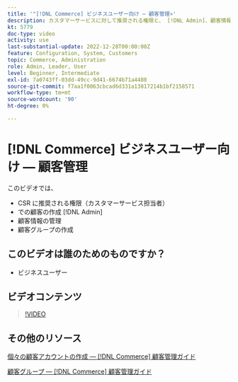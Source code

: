 ```yaml
---
title: '"[!DNL Commerce] ビジネスユーザー向け — 顧客管理»'
description: カスタマーサービスに対して推奨される権限と、 [!DNL Admin]、顧客情報の管理、顧客グループの作成を行います。
kt: 5779
doc-type: video
activity: use
last-substantial-update: 2022-12-28T00:00:00Z
feature: Configuration, System, Customers
topic: Commerce, Administration
role: Admin, Leader, User
level: Beginner, Intermediate
exl-id: 7a0743ff-03dd-49cc-9d41-6674b71a4480
source-git-commit: f7aa1f0063cbcad6d331a13817214b1bf2158571
workflow-type: tm+mt
source-wordcount: '90'
ht-degree: 0%

---
```


# [!DNL Commerce] ビジネスユーザー向け — 顧客管理

このビデオでは、

- CSR に推奨される権限（カスタマーサービス担当者）
- での顧客の作成 [!DNL Admin]
- 顧客情報の管理
- 顧客グループの作成

## このビデオは誰のためのものですか？

- ビジネスユーザー

## ビデオコンテンツ

>[!VIDEO](https://video.tv.adobe.com/v/36189?quality=12&learn=on)

## その他のリソース

[個々の顧客アカウントの作成 — [!DNL Commerce] 顧客管理ガイド](https://experienceleague.adobe.com/docs/commerce-admin/customers/customer-accounts/account-create.html)

[顧客グループ — [!DNL Commerce] 顧客管理ガイド](https://experienceleague.adobe.com/docs/commerce-admin/customers/customers-menu/customer-groups.html)
